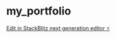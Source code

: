 # my_portfolio

[Edit in StackBlitz next generation editor ⚡️](https://stackblitz.com/~/github.com/quancoi2ka3/my_portfolio)
